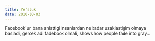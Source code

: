 ```yaml
---
title: Ye’sbuk
date: 2010-10-03
---
```


Facebook'un bana anlattigi insanlardan ne kadar uzaklastigim olmaya
basladi, gercek adi fadebook olmali, shows how people fade into gray…
